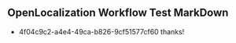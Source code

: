 ## OpenLocalization Workflow Test MarkDown
* 4f04c9c2-a4e4-49ca-b826-9cf51577cf60 
thanks!<!--HONumber=Mar16_HO4-->
